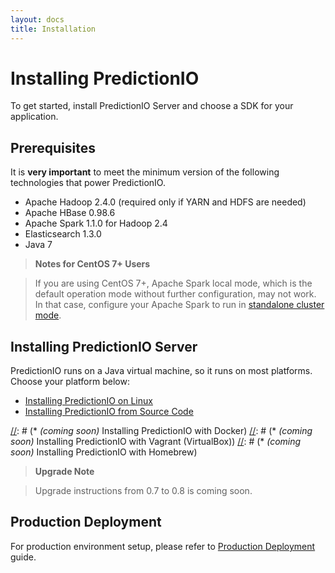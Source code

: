 ```yaml
---
layout: docs
title: Installation
---
```


# Installing PredictionIO

To get started, install PredictionIO Server and choose a SDK for your
application.

## Prerequisites

It is **very important** to meet the minimum version of the following
technologies that power PredictionIO.

* Apache Hadoop 2.4.0 (required only if YARN and HDFS are needed)
* Apache HBase 0.98.6
* Apache Spark 1.1.0 for Hadoop 2.4
* Elasticsearch 1.3.0
* Java 7

> **Notes for CentOS 7+ Users**

> If you are using CentOS 7+, Apache Spark local mode, which is the default
operation mode without further configuration, may not work. In that case,
configure your Apache Spark to run in [standalone cluster
mode](http://spark.apache.org/docs/latest/spark-standalone.html).

## Installing PredictionIO Server

PredictionIO runs on a Java virtual machine, so it runs on most platforms.
Choose your platform below:

[//]: # (* Deploying PredictionIO on Amazon Web Services)
* [Installing PredictionIO on Linux](install-linux.html)
* [Installing PredictionIO from Source Code](install-sourcecode.html)

[//]: # (You may also use one of the community-contributed packages to install PredictionIO:)

[//]: # (* *(coming soon)* Installing PredictionIO with Docker)
[//]: # (* *(coming soon)* Installing PredictionIO with Vagrant (VirtualBox))
[//]: # (* *(coming soon)* Installing PredictionIO with Homebrew)

> **Upgrade Note**

> Upgrade instructions from 0.7 to 0.8 is coming soon.


## Production Deployment

For production environment setup, please refer to [Production
Deployment]({{site.baseurl}}/production/deploy.html) guide.
